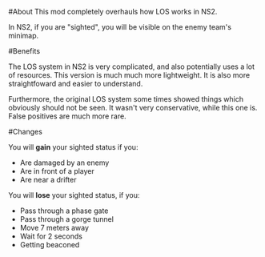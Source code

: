 #About
This mod completely overhauls how LOS works in NS2.

In NS2, if you are "sighted", you will be visible
on the enemy team's minimap.

#Benefits

The LOS system in NS2 is very complicated, and also potentially uses a lot of resources.
This version is much much more lightweight. It is also more straightfoward and easier to understand.

Furthermore, the original LOS system some times showed things which obviously should not be seen.
It wasn't very conservative, while this one is. False positives are much more rare.

#Changes

You will **gain** your sighted status if you:
 - Are damaged by an enemy
 - Are in front of a player
 - Are near a drifter

You will **lose** your sighted status, if you:
 - Pass through a phase gate
 - Pass through a gorge tunnel
 - Move 7 meters away
 - Wait for 2 seconds
 - Getting beaconed
